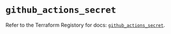 # `github_actions_secret`

Refer to the Terraform Registory for docs: [`github_actions_secret`](https://registry.terraform.io/providers/integrations/github/5.25.1/docs/resources/actions_secret).
